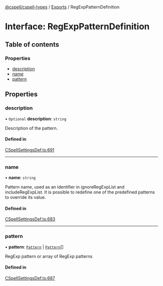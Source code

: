 [@cspell/cspell-types](../README.md) / [Exports](../modules.md) / RegExpPatternDefinition

# Interface: RegExpPatternDefinition

## Table of contents

### Properties

- [description](RegExpPatternDefinition.md#description)
- [name](RegExpPatternDefinition.md#name)
- [pattern](RegExpPatternDefinition.md#pattern)

## Properties

### description

• `Optional` **description**: `string`

Description of the pattern.

#### Defined in

[CSpellSettingsDef.ts:691](https://github.com/streetsidesoftware/cspell/blob/27fe1d6b/packages/cspell-types/src/CSpellSettingsDef.ts#L691)

___

### name

• **name**: `string`

Pattern name, used as an identifier in ignoreRegExpList and includeRegExpList.
It is possible to redefine one of the predefined patterns to override its value.

#### Defined in

[CSpellSettingsDef.ts:683](https://github.com/streetsidesoftware/cspell/blob/27fe1d6b/packages/cspell-types/src/CSpellSettingsDef.ts#L683)

___

### pattern

• **pattern**: [`Pattern`](../modules.md#pattern) \| [`Pattern`](../modules.md#pattern)[]

RegExp pattern or array of RegExp patterns

#### Defined in

[CSpellSettingsDef.ts:687](https://github.com/streetsidesoftware/cspell/blob/27fe1d6b/packages/cspell-types/src/CSpellSettingsDef.ts#L687)
